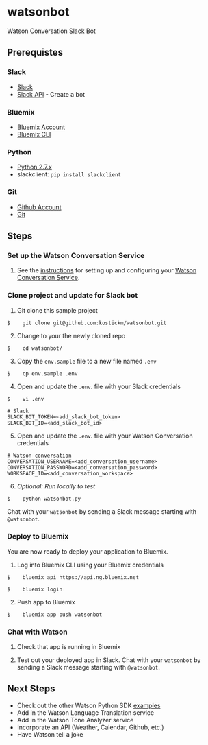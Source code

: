 # watsonbot
Watson Conversation Slack Bot

## Prerequistes
### Slack
* [Slack](https://slack.com)
* [Slack API](https://api.slack.com/) - Create a bot

### Bluemix
* [Bluemix Account](https://console.bluemix.net/)
* [Bluemix CLI](https://clis.ng.bluemix.net/ui/home.html)

### Python
* [Python 2.7.x](https://www.python.org/downloads/)
* slackclient: `pip install slackclient`

### Git
* [Github Account](https://github.com)
* [Git](https://git-scm.com/downloads)

## Steps
### Set up the Watson Conversation Service
1. See the [instructions](conversation/README.md) for setting up and configuring your [Watson Conversation Service](https://console.bluemix.net/catalog/services/conversation).

### Clone project and update for Slack bot
1. Git clone this sample project

`$    git clone git@github.com:kostickm/watsonbot.git`

2. Change to your the newly cloned repo

`$    cd watsonbot/`

3. Copy the `env.sample` file to a new file named `.env`

`$    cp env.sample .env`

4. Open and update the `.env`. file with your Slack credentials

`$    vi .env`

```
# Slack
SLACK_BOT_TOKEN=<add_slack_bot_token>
SLACK_BOT_ID=<add_slack_bot_id>
```

5. Open and update the `.env`. file with your Watson Conversation credentials

```
# Watson conversation
CONVERSATION_USERNAME=<add_conversation_username>
CONVERSATION_PASSWORD=<add_conversation_password>
WORKSPACE_ID=<add_conversation_workspace>
```

6. *Optional: Run locally to test*

`$    python watsonbot.py`

Chat with your `watsonbot` by sending a Slack message starting with `@watsonbot`.

### Deploy to Bluemix
You are now ready to deploy your application to Bluemix.

1. Log into Bluemix CLI using your Bluemix credentials

  `$    bluemix api https://api.ng.bluemix.net`

  `$    bluemix login`

2. Push app to Bluemix

  `$    bluemix app push watsonbot`

### Chat with Watson
1. Check that app is running in Bluemix

<Insert Photo>

2. Test out your deployed app in Slack. Chat with your `watsonbot` by sending a Slack message starting with `@watsonbot`.

## Next Steps
* Check out the other Watson Python SDK [examples](https://github.com/watson-developer-cloud/python-sdk/tree/master/examples)
* Add in the Watson Language Translation service
* Add in the Watson Tone Analyzer service
* Incorporate an API (Weather, Calendar, Github, etc.)
* Have Watson tell a joke
